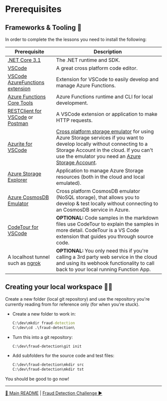 # Prerequisites

## Frameworks & Tooling 🧰

In order to complete the the lessons you need to install the following:

|Prerequisite|Description
|-|-
|[.NET Core 3.1](https://dotnet.microsoft.com/download/dotnet-core)|The .NET runtime and SDK.
|[VSCode](https://code.visualstudio.com/Download)|A great cross platform code editor.
|[VSCode AzureFunctions extension](https://github.com/Microsoft/vscode-azurefunctions)|Extension for VSCode to easily develop and manage Azure Functions.
|[Azure Functions Core Tools](https://github.com/Azure/azure-functions-core-tools)|Azure Functions runtime and CLI for local development.
|[RESTClient for VSCode](https://marketplace.visualstudio.com/items?itemName=humao.rest-client) or [Postman](https://www.postman.com/)|A VSCode extension or application to make HTTP requests.
|[Azurite for VSCode](https://marketplace.visualstudio.com/items?itemName=Azurite.azurite)|[Cross platform storage emulator](https://docs.microsoft.com/en-us/azure/storage/common/storage-use-azurite?tabs=visual-studio) for using Azure Storage services if you want to develop locally without connecting to a Storage Account in the cloud. If you can't use the emulator you need an [Azure Storage Account](https://docs.microsoft.com/en-us/azure/storage/common/storage-account-create?tabs=azure-portal).
|[Azure Storage Explorer](https://azure.microsoft.com/en-us/features/storage-explorer/)|Application to manage Azure Storage resources (both in the cloud and local emulated).
|[Azure CosmosDB Emulator](https://docs.microsoft.com/en-us/azure/cosmos-db/local-emulator)|Cross platform CosmosDB emulator (NoSQL storage), that allows you to develop & test locally without connecting to an CosmosDB service in Azure.
|[CodeTour for VSCode](https://marketplace.visualstudio.com/items?itemName=vsls-contrib.codetour)|**OPTIONAL:** Code samples in the markdown files use CodeTour to explain the samples in more detail. CodeTour is a VS Code extension that guides you through source code.
| A localhost tunnel such as [ngrok](https://ngrok.com/) | **OPTIONAL:** You only need this if you're calling a 3rd party web service in the cloud and using its webhook functionality to call back to your local running Function App.

## Creating your local workspace 👩‍💻

Create a new folder (local git repository) and use the repository you're currently reading from for reference only (for when you're stuck).

- Create a new folder to work in:

    ```cmd
    C:\dev\mkdir fraud-detection
    C:\dev\cd .\fraud-detection\
    ```

- Turn this into a git repository:

    ```cmd
    C:\dev\fraud-detection\git init
    ```

- Add subfolders for the source code and test files:

    ```cmd
    C:\dev\fraud-detection\mkdir src
    C:\dev\fraud-detection\mkdir tst
    ```

You should be good to go now!

---
[🔼 Main README](../../README.md) | [Fraud Detection Challenge ▶](README.md)

